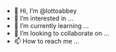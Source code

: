 - 👋 Hi, I’m @lottoabbey
- 👀 I’m interested in ...
- 🌱 I’m currently learning ...
- 💞️ I’m looking to collaborate on ...
- 📫 How to reach me ...

<!---
lottoabbey/lottoabbey is a ✨ special ✨ repository because its `README.md` (this file) appears on your GitHub profile.
You can click the Preview link to take a look at your changes.
--->
